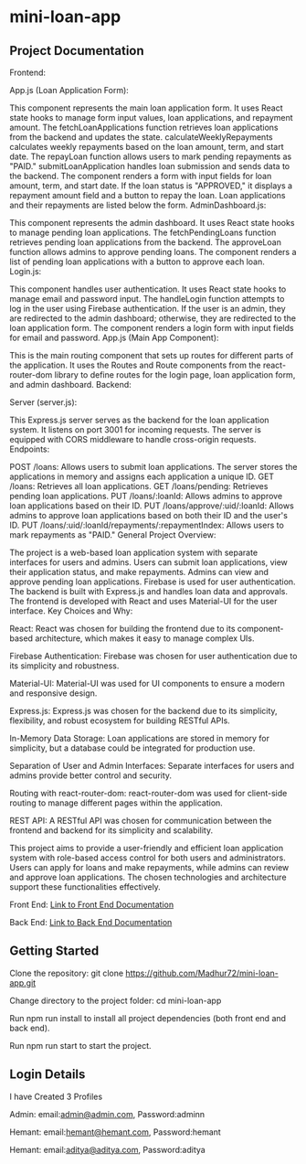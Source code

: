 # mini-loan-app

## Project Documentation

Frontend:

App.js (Loan Application Form):

This component represents the main loan application form.
It uses React state hooks to manage form input values, loan applications, and repayment amount.
The fetchLoanApplications function retrieves loan applications from the backend and updates the state.
calculateWeeklyRepayments calculates weekly repayments based on the loan amount, term, and start date.
The repayLoan function allows users to mark pending repayments as "PAID."
submitLoanApplication handles loan submission and sends data to the backend.
The component renders a form with input fields for loan amount, term, and start date.
If the loan status is "APPROVED," it displays a repayment amount field and a button to repay the loan.
Loan applications and their repayments are listed below the form.
AdminDashboard.js:

This component represents the admin dashboard.
It uses React state hooks to manage pending loan applications.
The fetchPendingLoans function retrieves pending loan applications from the backend.
The approveLoan function allows admins to approve pending loans.
The component renders a list of pending loan applications with a button to approve each loan.
Login.js:

This component handles user authentication.
It uses React state hooks to manage email and password input.
The handleLogin function attempts to log in the user using Firebase authentication.
If the user is an admin, they are redirected to the admin dashboard; otherwise, they are redirected to the loan application form.
The component renders a login form with input fields for email and password.
App.js (Main App Component):

This is the main routing component that sets up routes for different parts of the application.
It uses the Routes and Route components from the react-router-dom library to define routes for the login page, loan application form, and admin dashboard.
Backend:

Server (server.js):

This Express.js server serves as the backend for the loan application system.
It listens on port 3001 for incoming requests.
The server is equipped with CORS middleware to handle cross-origin requests.
Endpoints:

POST /loans: Allows users to submit loan applications. The server stores the applications in memory and assigns each application a unique ID.
GET /loans: Retrieves all loan applications.
GET /loans/pending: Retrieves pending loan applications.
PUT /loans/:loanId: Allows admins to approve loan applications based on their ID.
PUT /loans/approve/:uid/:loanId: Allows admins to approve loan applications based on both their ID and the user's ID.
PUT /loans/:uid/:loanId/repayments/:repaymentIndex: Allows users to mark repayments as "PAID."
General Project Overview:

The project is a web-based loan application system with separate interfaces for users and admins.
Users can submit loan applications, view their application status, and make repayments.
Admins can view and approve pending loan applications.
Firebase is used for user authentication.
The backend is built with Express.js and handles loan data and approvals.
The frontend is developed with React and uses Material-UI for the user interface.
Key Choices and Why:

React: React was chosen for building the frontend due to its component-based architecture, which makes it easy to manage complex UIs.

Firebase Authentication: Firebase was chosen for user authentication due to its simplicity and robustness.

Material-UI: Material-UI was used for UI components to ensure a modern and responsive design.

Express.js: Express.js was chosen for the backend due to its simplicity, flexibility, and robust ecosystem for building RESTful APIs.

In-Memory Data Storage: Loan applications are stored in memory for simplicity, but a database could be integrated for production use.

Separation of User and Admin Interfaces: Separate interfaces for users and admins provide better control and security.

Routing with react-router-dom: react-router-dom was used for client-side routing to manage different pages within the application.

REST API: A RESTful API was chosen for communication between the frontend and backend for its simplicity and scalability.

This project aims to provide a user-friendly and efficient loan application system with role-based access control for both users and administrators. Users can apply for loans and make repayments, while admins can review and approve loan applications. The chosen technologies and architecture support these functionalities effectively.

Front End: [Link to Front End Documentation](./frontend/README.md)

Back End: [Link to Back End Documentation](./backend/README.md)


## Getting Started

Clone the repository: git clone https://github.com/Madhur72/mini-loan-app.git

Change directory to the project folder: cd mini-loan-app

Run npm run install to install all project dependencies (both front end and back end).

Run npm run start to start the project.

## Login Details

I have Created 3 Profiles 


Admin: email:admin@admin.com, Password:adminn

Hemant: email:hemant@hemant.com, Password:hemant

Hemant: email:aditya@aditya.com, Password:aditya

